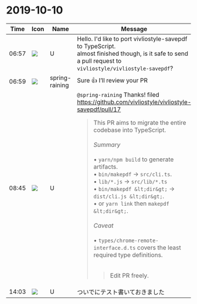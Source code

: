 # 2019-10-10

|Time|Icon|Name|Message|
|---|---|---|---|
|06:57|![](https://secure.gravatar.com/avatar/7fef90f6ef611e0cc71857ab8251f0c8.jpg?s=72&d=https%3A%2F%2Fa.slack-edge.com%2Fdf10d%2Fimg%2Favatars%2Fava_0006-72.png)|U|Hello. I'd like to port vivliostyle-savepdf to TypeScript.<br>almost finished though, is it safe to send a pull request to `vivliostyle/vivliostyle-savepdf`?|
|06:59|![](https://secure.gravatar.com/avatar/1ac180f0868137292905c311b5fff781.jpg?s=72&d=https%3A%2F%2Fa.slack-edge.com%2Fdf10d%2Fimg%2Favatars%2Fava_0021-72.png)|spring-raining|Sure :+1: I’ll review your PR|
|08:45|![](https://secure.gravatar.com/avatar/7fef90f6ef611e0cc71857ab8251f0c8.jpg?s=72&d=https%3A%2F%2Fa.slack-edge.com%2Fdf10d%2Fimg%2Favatars%2Fava_0006-72.png)|U|`@spring-raining` Thanks! filed <https://github.com/vivliostyle/vivliostyle-savepdf/pull/17><br><blockquote>This PR aims to migrate the entire codebase into TypeScript.<br><br>*Summary*<br><br>• `yarn/npm build` to generate artifacts.<br>• `bin/makepdf` → `src/cli.ts`.<br>• `lib/*.js` → `src/lib/*.ts`<br>• `bin/makepdf &lt;dir&gt;` → `dist/cli.js &lt;dir&gt;`.<br>    • or `yarn link` then `makepdf &lt;dir&gt;`.<br><br>*Caveat*<br><br>• `types/chrome-remote-interface.d.ts` covers the least required type definitions.<br><br><blockquote>Edit PR freely.</blockquote></blockquote>|
|14:03|![](https://secure.gravatar.com/avatar/7fef90f6ef611e0cc71857ab8251f0c8.jpg?s=72&d=https%3A%2F%2Fa.slack-edge.com%2Fdf10d%2Fimg%2Favatars%2Fava_0006-72.png)|U|ついでにテスト書いておきました|
